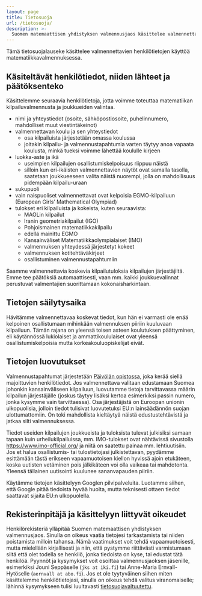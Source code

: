 ```yaml
---
layout: page
title: Tietosuoja
url: /tietosuoja/
description: >-
  Suomen matemaattisen yhdistyksen valmennusjaos käsittelee valmennettavien henkilötietoja tässä tietosuojalausekkeessa kuvatulla tavalla.
---
```



Tämä tietosuojalauseke käsittelee valmennettavien henkilötietojen käyttöä matematiikkavalmennuksessa.

## Käsiteltävät henkilötiedot, niiden lähteet ja päätöksenteko

Käsittelemme seuraavia henkilötietoja, jotta voimme toteuttaa matematiikan kilpailuvalmennusta ja joukkueiden valintaa.

- nimi ja yhteystiedot (osoite, sähköpostiosoite, puhelinnumero, mahdolliset muut viestintäkeinot)
- valmennettavan koulu ja sen yhteystiedot
  - osa kilpailuista järjestetään omassa koulussa
  - joitakin kilpailu- ja valmennustapahtumia varten täytyy anoa vapaata koulusta, minkä tueksi  voimme lähettää koululle kirjeen
- luokka-aste ja ikä
  - useimpien kilpailujen osallistumiskelpoisuus riippuu näistä
  - silloin kun eri-ikäisten valmennettavien näytöt ovat samalla tasolla, saatetaan joukkueeseen valita näistä nuorempi, jolla on mahdollisuus pidempään kilpailu-uraan
- sukupuoli
- vain naispuoliset valmennettavat ovat kelpoisia EGMO-kilpailuun (European Girls’ Mathematical Olympiad)
- tulokset eri kilpailuista ja kokeista, kuten seuraavista:
  - MAOLin kilpailut
  - Iranin geometriakilpailut (IGO)
  - Pohjoismainen matematiikkakilpailu
  - edellä mainittu EGMO
  - Kansainväliset Matematiikkaolympialaiset (IMO)
  - valmennuksen yhteydessä järjestetyt kokeet
  - valmennuksen kotitehtäväkirjeet
  - osallistuminen valmennustapahtumiin

Saamme valmennettavia koskevia kilpailutuloksia kilpailujen järjestäjiltä. Emme tee  päätöksiä automaattisesti, vaan mm. kaikki joukkuevalinnat perustuvat valmentajien suorittamaan kokonaisharkintaan.

## Tietojen säilytysaika

Hävitämme valmennettavaa koskevat tiedot, kun hän ei varmasti ole enää kelpoinen osallistumaan mihinkään  valmennuksen piiriin kuuluvaan kilpailuun. Tämän rajana on yleensä toisen asteen koulutuksen päättyminen, eli käytännössä lukiolaiset ja ammattikoululaiset ovat yleensä osallistumiskelpoisia  mutta  korkeakouluopiskelijat eivät.

## Tietojen luovutukset

Valmennustapahtumat järjestetään [Päivölän opistossa](https://www.paivola.fi/), joka kerää siellä majoittuvien henkilötiedot. Jos valmennettava valitaan edustamaan Suomea johonkin kansainväliseen kilpailuun, luovutamme tietoja tarvittavassa määrin kilpailun järjestäjälle (joskus täytyy lisäksi kertoa esimerkiksi passin numero, jonka kysymme vain tarvittaessa). Osa järjestäjistä on Euroopan unionin ulkopuolisia, jolloin tiedot tulisivat luovutetuksi EU:n lainsäädännön suojan ulottumattomiin. On toki mahdollista kieltäytyä näistä edustustehtävistä ja jatkaa silti valmennuksessa.

Tiedot useiden kilpailujen joukkueista ja tuloksista tulevat julkisiksi samaan tapaan kuin  urheilukilpailuissa, mm. IMO-tulokset ovat nähtävissä sivustolla https://www.imo-official.org/ ja niitä on saatettu painaa mm. lehtiuutisiin. Jos et halua osallistumis- tai tulostietojasi julkistettavan,  pyydämme esittämään tästä erikseen vapaamuotoisen kiellon hyvissä ajoin etukäteen, koska  uutisten vetäminen pois jälkikäteen voi olla vaikeaa tai  mahdotonta. Yleensä tällainen uutisointi kuulunee sananvapauden piiriin.

Käytämme tietojen käsittelyyn Googlen pilvipalveluita. Luotamme siihen, että Google pitää tiedoista hyvää huolta, mutta teknisesti ottaen tiedot saattavat sijaita EU:n ulkopuolella.

## Rekisterinpitäjä ja käsittelyyn liittyvät oikeudet

Henkilörekisteriä ylläpitää Suomen matemaattisen yhdistyksen valmennusjaos. Sinulla on oikeus vaatia tietojesi tarkastamista tai niiden poistamista milloin tahansa. Nämä vaatimukset voit tehdä vapaamuotoisesti, mutta mielellään kirjallisesti ja niin, että pystymme riittävästi varmistumaan siitä että olet todella se henkilö, jonka tiedoista on kyse, tai edustat tätä henkilöä. Pyynnöt ja kysymykset voit osoittaa valmennusjaoksen jäsenille, esimerkiksi Jouni Seppäselle (`jks at iki.fi`) tai Anne-Maria Ernvall-Hytöselle (`aernvall at abo.fi`). Jos et ole tyytyväinen siihen miten käsittelemme henkilötietojasi, sinulla on oikeus tehdä valitus viranomaiselle; lähinnä kysymykseen tulisi luultavasti [tietosuojavaltuutettu](http://www.tietosuoja.fi/).

